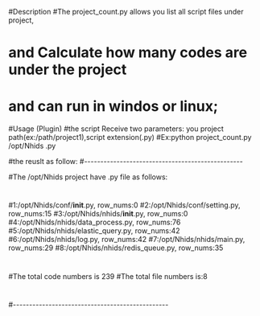 #Description
#The project_count.py allows you list all script files under project,
# and Calculate how many codes are under the project
# and can run in windos or linux;

#Usage (Plugin)
#the script Receive two parameters: you project path(ex:/path/project1),script extension(.py)
#Ex:python project_count.py /opt/Nhids .py

#the reuslt as follow:
#-------------------------------------------------

#The /opt/Nhids project have .py file as follows:
#
#1:/opt/Nhids/conf/__init__.py, row_nums:0
#2:/opt/Nhids/conf/setting.py, row_nums:15
#3:/opt/Nhids/nhids/__init__.py, row_nums:0
#4:/opt/Nhids/nhids/data_process.py, row_nums:76
#5:/opt/Nhids/nhids/elastic_query.py, row_nums:42
#6:/opt/Nhids/nhids/log.py, row_nums:42
#7:/opt/Nhids/nhids/main.py, row_nums:29
#8:/opt/Nhids/nhids/redis_queue.py, row_nums:35
#
#The total code numbers is 239
#The total file numbers is:8
#
#------------------------------------------------
